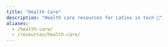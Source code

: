 ```yaml
---
title: "Health Care"
description: "Health care resources for Latinx in tech 🏥"
aliases:
  - /health-care/
  - /resources/health-care/
---
```

